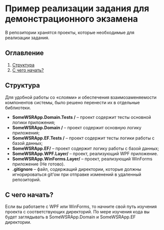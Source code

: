 # Пример реализации задания для демонстрационного экзамена
В репозитории хранятся проекты, которые необходимые для реализации задания.

## Оглавление

1. [Структура](#Структура)
2. [С чего начать?](#С-чего-начать)

## Структура
Для удобной работы со «слоями» и обеспечения взаимозаменяемости компонентов системы, было решено перенести их в отдельные библиотеки.
* **SomeWSRApp.Domain.Tests /** – проект содержит тесты основной логики приложения;
* **SomeWSRApp.Domain /** – проект содержит основную логику приложения;
* **SomeWSRApp.EF.Tests /** – проект содержит тесты логики работы с базой данных;
* **SomeWSRApp.EF/** – проект содержит логику работы с базой данных;
* **SomeWSRApp.WPF.Layer/** – проект, реализующий WPF приложение.
* **SomeWSRApp.WinForms.Layer/** – проект, реализующий WinForms приложение (Не готово).
* **.gitignore** – файл, содержащий директории, которые должны игнорироваться git’ом при отправке изменений в удаленный репозиторий.



## С чего начать?
Если вы работаете с WPF или WinForms, то начните свой путь изучения проекта с соответствующих директорий. По мере изучения кода вы будет заглядывать в SomeWSRApp.Domain и SomeWSRApp.EF директории.
